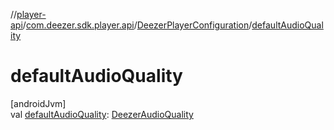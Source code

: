 //[player-api](../../../index.md)/[com.deezer.sdk.player.api](../index.md)/[DeezerPlayerConfiguration](index.md)/[defaultAudioQuality](default-audio-quality.md)

# defaultAudioQuality

[androidJvm]\
val [defaultAudioQuality](default-audio-quality.md): [DeezerAudioQuality](../../com.deezer.sdk.player.model.quality/-deezer-audio-quality/index.md)
